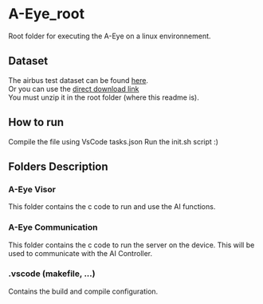 # A-Eye_root
Root folder for executing the A-Eye on a linux environnement.  
## Dataset
The airbus test dataset can be found [here](https://drive.google.com/file/d/1odGQm0w5xhjG1suTzqstuRMIkoTY4mYx/view?usp=sharing).  
Or you can use the [direct download link](https://drive.google.com/uc?export=download&id=1odGQm0w5xhjG1suTzqstuRMIkoTY4mYx)  
You must unzip it in the root folder (where this readme is).  
## How to run 
Compile the file using VsCode tasks.json
Run the init.sh script
:)
## Folders Description
### A-Eye Visor
This folder contains the c code to run and use the AI functions.  
### A-Eye Communication
This folder contains the c code to run the server on the device. This will be used to communicate with the AI Controller.  
### .vscode (makefile, ...)
Contains the build and compile configuration.  
